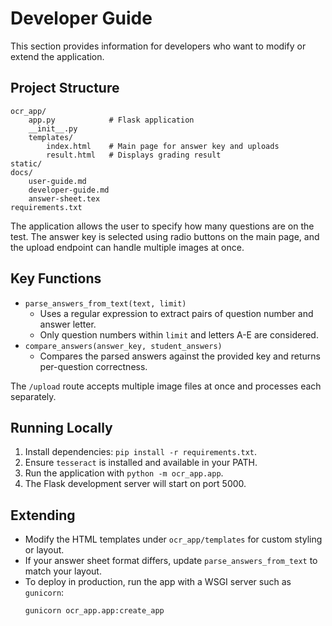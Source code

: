 # Developer Guide

This section provides information for developers who want to modify or extend the application.

## Project Structure
```
ocr_app/
    app.py            # Flask application
    __init__.py
    templates/
        index.html    # Main page for answer key and uploads
        result.html   # Displays grading result
static/
docs/
    user-guide.md
    developer-guide.md
    answer-sheet.tex
requirements.txt
```

The application allows the user to specify how many questions are on the test. The answer key is selected using radio buttons on the main page, and the upload endpoint can handle multiple images at once.

## Key Functions
- `parse_answers_from_text(text, limit)`
  - Uses a regular expression to extract pairs of question number and answer letter.
  - Only question numbers within `limit` and letters A-E are considered.
- `compare_answers(answer_key, student_answers)`
  - Compares the parsed answers against the provided key and returns per-question correctness.

The `/upload` route accepts multiple image files at once and processes each separately.

## Running Locally
1. Install dependencies: `pip install -r requirements.txt`.
2. Ensure `tesseract` is installed and available in your PATH.
3. Run the application with `python -m ocr_app.app`.
4. The Flask development server will start on port 5000.

## Extending
- Modify the HTML templates under `ocr_app/templates` for custom styling or layout.
- If your answer sheet format differs, update `parse_answers_from_text` to match your layout.
- To deploy in production, run the app with a WSGI server such as `gunicorn`:
  ```bash
  gunicorn ocr_app.app:create_app
  ```
